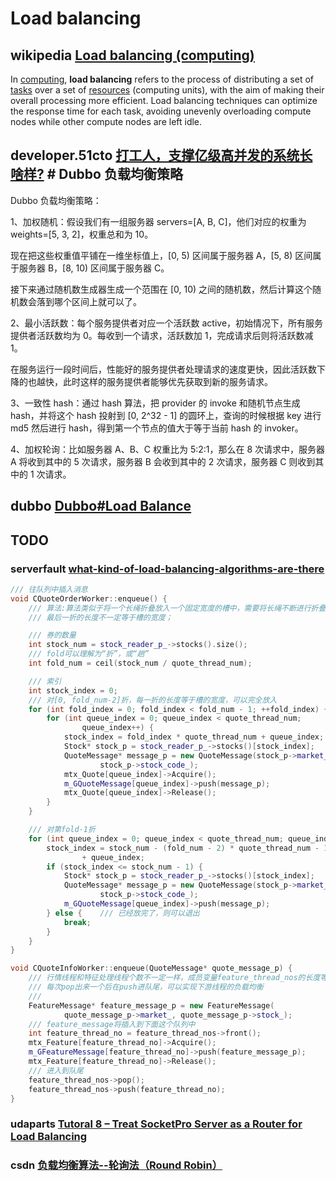 # Load balancing 

## wikipedia [Load balancing (computing)](https://en.wikipedia.org/wiki/Load_balancing_(computing))

In [computing](https://en.wikipedia.org/wiki/Computing), **load balancing** refers to the process of distributing a set of [tasks](https://en.wikipedia.org/wiki/Task_(computing)) over a set of [resources](https://en.wikipedia.org/wiki/System_resource) (computing units), with the aim of making their overall processing more efficient. Load balancing techniques can optimize the response time for each task, avoiding unevenly overloading compute nodes while other compute nodes are left idle.



## developer.51cto [打工人，支撑亿级高并发的系统长啥样?](https://developer.51cto.com/art/202011/630464.htm) # Dubbo 负载均衡策略

Dubbo 负载均衡策略：

1、加权随机：假设我们有一组服务器 servers=[A, B, C]，他们对应的权重为 weights=[5, 3, 2]，权重总和为 10。

现在把这些权重值平铺在一维坐标值上，[0, 5) 区间属于服务器 A，[5, 8) 区间属于服务器 B，[8, 10) 区间属于服务器 C。

接下来通过随机数生成器生成一个范围在 [0, 10) 之间的随机数，然后计算这个随机数会落到哪个区间上就可以了。

2、最小活跃数：每个服务提供者对应一个活跃数 active，初始情况下，所有服务提供者活跃数均为 0。每收到一个请求，活跃数加 1，完成请求后则将活跃数减 1。

在服务运行一段时间后，性能好的服务提供者处理请求的速度更快，因此活跃数下降的也越快，此时这样的服务提供者能够优先获取到新的服务请求。

3、一致性 hash：通过 hash 算法，把 provider 的 invoke 和随机节点生成 hash，并将这个 hash 投射到 [0, 2^32 - 1] 的圆环上，查询的时候根据 key 进行 md5 然后进行 hash，得到第一个节点的值大于等于当前 hash 的 invoker。

4、加权轮询：比如服务器 A、B、C 权重比为 5:2:1，那么在 8 次请求中，服务器 A 将收到其中的 5 次请求，服务器 B 会收到其中的 2 次请求，服务器 C 则收到其中的 1 次请求。

## dubbo [Dubbo#Load Balance](https://dubbo.apache.org/docs/v2.7/user/examples/loadbalance/)



## TODO

### serverfault [what-kind-of-load-balancing-algorithms-are-there](https://serverfault.com/questions/112292/what-kind-of-load-balancing-algorithms-are-there)




```c++
/// 往队列中插入消息
void CQuoteOrderWorker::enqueue() {
	/// 算法:算法类似于将一个长绳折叠放入一个固定宽度的槽中，需要将长绳不断进行折叠，显然除去最后一折，每一折的长度等于槽的宽度
	/// 最后一折的长度不一定等于槽的宽度；

	/// 券的数量
	int stock_num = stock_reader_p_->stocks().size();
	/// fold可以理解为“折”，或“趟”
	int fold_num = ceil(stock_num / quote_thread_num);

	/// 索引
	int stock_index = 0;
	/// 对[0, fold_num-2]折，每一折的长度等于槽的宽度，可以完全放入
	for (int fold_index = 0; fold_index < fold_num - 1; ++fold_index) {
		for (int queue_index = 0; queue_index < quote_thread_num;
				queue_index++) {
			stock_index = fold_index * quote_thread_num + queue_index;
			Stock* stock_p = stock_reader_p_->stocks()[stock_index];
			QuoteMessage* message_p = new QuoteMessage(stock_p->market_,
					stock_p->stock_code_);
			mtx_Quote[queue_index]->Acquire();
			m_GQuoteMessage[queue_index]->push(message_p);
			mtx_Quote[queue_index]->Release();
		}
	}

	/// 对第fold-1折
	for (int queue_index = 0; queue_index < quote_thread_num; queue_index++) {
		stock_index = stock_num - (fold_num - 2) * quote_thread_num - 1
				+ queue_index;
		if (stock_index <= stock_num - 1) {
			Stock* stock_p = stock_reader_p_->stocks()[stock_index];
			QuoteMessage* message_p = new QuoteMessage(stock_p->market_,
					stock_p->stock_code_);
			m_GQuoteMessage[queue_index]->push(message_p);
		} else {	/// 已经放完了，则可以退出
			break;
		}
	}
}
```



```c++
void CQuoteInfoWorker::enqueue(QuoteMessage* quote_message_p) {
	/// 行情线程和特征处理线程个数不一定一样，成员变量feature_thread_nos的长度等于特征线程数，
	/// 每次pop出来一个后在push进队尾，可以实现下游线程的负载均衡
	///
	FeatureMessage* feature_message_p = new FeatureMessage(
			quote_message_p->market_, quote_message_p->stock_);
	/// feature_message将插入到下面这个队列中
	int feature_thread_no = feature_thread_nos->front();
	mtx_Feature[feature_thread_no]->Acquire();
	m_GFeatureMessage[feature_thread_no]->push(feature_message_p);
	mtx_Feature[feature_thread_no]->Release();
	/// 进入到队尾
	feature_thread_nos->pop();
	feature_thread_nos->push(feature_thread_no);
}
```

### udaparts [Tutoral 8 – Treat SocketPro Server as a Router for Load Balancing](http://www.udaparts.com/document/articles/snpisec.htm)

### csdn [负载均衡算法--轮询法（Round Robin）](https://blog.csdn.net/claram/article/details/90265243)
